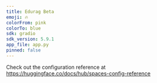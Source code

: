 ```yaml
---
title: Edurag Beta
emoji: 🔥
colorFrom: pink
colorTo: blue
sdk: gradio
sdk_version: 5.9.1
app_file: app.py
pinned: false
---
```


Check out the configuration reference at https://huggingface.co/docs/hub/spaces-config-reference
